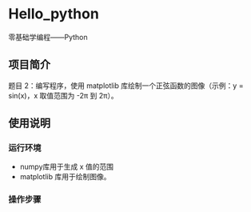 # Hello_python
零基础学编程——Python

## 项目简介
题目 2：编写程序，使用 matplotlib 库绘制一个正弦函数的图像（示例：y = sin(x)，x 取值范围为 -2π 到 2π）。

## 使用说明
### 运行环境
- numpy库用于生成 x 值的范围
- matplotlib 库用于绘制图像。
### 操作步骤
